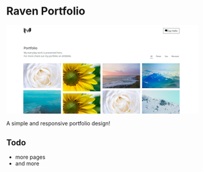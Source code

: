 # Raven Portfolio 

![Raven Portfolio Design Screenshot](./docs/raven-portfolio-screenshot.png)

A simple and responsive portfolio design!

## Todo

 - more pages
 - and more
